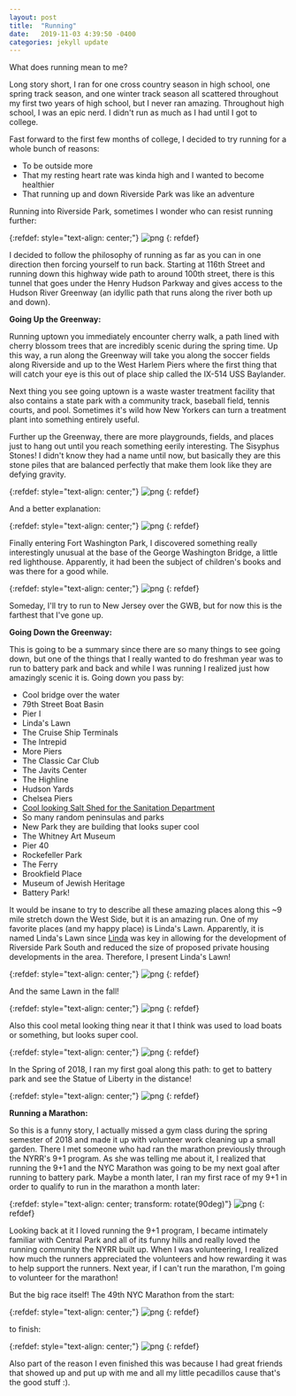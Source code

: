 ```yaml
---
layout: post
title:  "Running"
date:   2019-11-03 4:39:50 -0400
categories: jekyll update
---
```


What does running mean to me?

Long story short, I ran for one cross country season in high school, one spring track season, and one winter track season all scattered throughout my first two years of high school, but I never ran amazing. Throughout high school, I was an epic nerd. I didn't run as much as I had until I got to college.

Fast forward to the first few months of college, I decided to try running for a whole bunch of reasons:
- To be outside more
- That my resting heart rate was kinda high and I wanted to become healthier
- That running up and down Riverside Park was like an adventure

Running into Riverside Park, sometimes I wonder who can resist running further:

{:refdef: style="text-align: center;"}
![png](/static/Running/20190323_185945.jpg)
{: refdef}

I decided to follow the philosophy of running as far as you can in one direction then forcing yourself to run back. Starting at 116th Street and running down this highway wide path to around 100th street, there is this tunnel that goes under the Henry Hudson Parkway and gives access to the Hudson River Greenway (an idyllic path that runs along the river both up and down).

__Going Up the Greenway:__

Running uptown you immediately encounter cherry walk, a path lined with cherry blossom trees that are incredibly scenic during the spring time. Up this way, a run along the Greenway will take you along the soccer fields along Riverside and up to the West Harlem Piers where the first thing that will catch your eye is this out of place ship called the IX-514 USS Baylander.

Next thing you see going uptown is a waste waster treatment facility that also contains a state park with a community track, baseball field, tennis courts, and pool. Sometimes it's wild how New Yorkers can turn a treatment plant into something entirely useful.

Further up the Greenway, there are more playgrounds, fields, and places just to hang out until you reach something eerily interesting. The Sisyphus Stones! I didn't know they had a name until now, but basically they are this stone piles that are balanced perfectly that make them look like they are defying gravity.

{:refdef: style="text-align: center;"}
![png](/static/Running/sis.jpg)
{: refdef}

And a better explanation:

{:refdef: style="text-align: center;"}
![png](/static/Running/sis_explain.jpg)
{: refdef}

Finally entering Fort Washington Park, I discovered something really interestingly unusual at the base of the George Washington Bridge, a little red lighthouse. Apparently, it had been the subject of children's books and was there for a good while.

{:refdef: style="text-align: center;"}
![png](/static/Running/little_red_lighthouse.jpg)
{: refdef}

Someday, I'll try to run to New Jersey over the GWB, but for now this is the farthest that I've gone up.

__Going Down the Greenway:__

This is going to be a summary since there are so many things to see going down, but one of the things that I really wanted to do freshman year was to run to battery park and back and while I was running I realized just how amazingly scenic it is. Going down you pass by:

- Cool bridge over the water
- 79th Street Boat Basin
- Pier I
- Linda's Lawn
- The Cruise Ship Terminals
- The Intrepid
- More Piers
- The Classic Car Club
- The Javits Center
- The Highline
- Hudson Yards
- Chelsea Piers
- [Cool looking Salt Shed for the Sanitation Department](https://ny.curbed.com/2016/1/22/10844336/nycs-new-salt-shed-is-a-functional-piece-of-architectural-eye-candy)
- So many random peninsulas and parks
- New Park they are building that looks super cool
- The Whitney Art Museum
- Pier 40
- Rockefeller Park
- The Ferry
- Brookfield Place
- Museum of Jewish Heritage
- Battery Park!

It would be insane to try to describe all these amazing places along this ~9 mile stretch down the West Side, but it is an amazing run. One of my favorite places (and my happy place) is Linda's Lawn. Apparently, it is named Linda's Lawn since [Linda](https://www.nycgovparks.org/parks/riverside-park/highlights/19601) was key in allowing for the development of Riverside Park South and reduced the size of proposed private housing developments in the area. Therefore, I present Linda's Lawn!

{:refdef: style="text-align: center;"}
![png](/static/Running/linda.jpg)
{: refdef}

And the same Lawn in the fall!

{:refdef: style="text-align: center;"}
![png](/static/Running/linda_fall.jpg)
{: refdef}

Also this cool metal looking thing near it that I think was used to load boats or something, but looks super cool.

{:refdef: style="text-align: center;"}
![png](/static/Running/rsps.jpg)
{: refdef}

In the Spring of 2018, I ran my first goal along this path: to get to battery park and see the Statue of Liberty in the distance!

{:refdef: style="text-align: center;"}
![png](/static/Running/battery.jpg)
{: refdef}

__Running a Marathon:__

So this is a funny story, I actually missed a gym class during the spring semester of 2018 and made it up with volunteer work cleaning up a small garden. There I met someone who had ran the marathon previously through the NYRR's 9+1 program. As she was telling me about it, I realized that running the 9+1 and the NYC Marathon was going to be my next goal after running to battery park. Maybe a month later, I ran my first race of my 9+1 in order to qualify to run in the marathon a month later:

{:refdef: style="text-align: center; transform: rotate(90deg)"}
![png](/static/Running/first.jpg)
{: refdef}

Looking back at it I loved running the 9+1 program, I became intimately familiar with Central Park and all of its funny hills and really loved the running community the NYRR built up. When I was volunteering, I realized how much the runners appreciated the volunteers and how rewarding it was to help support the runners. Next year, if I can't run the marathon, I'm going to volunteer for the marathon!

But the big race itself! The 49th NYC Marathon from the start:

{:refdef: style="text-align: center;"}
![png](/static/Running/start.jpg)
{: refdef}

to finish:

{:refdef: style="text-align: center;"}
![png](/static/Running/finish.jpg)
{: refdef}

Also part of the reason I even finished this was because I had great friends that showed up and put up with me and all my little pecadillos cause that's the good stuff :).
